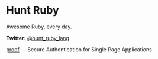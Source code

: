# Hunt Ruby
Awesome Ruby, every day.

**Twitter:** [@hunt_ruby_lang](https://twitter.com/hunt_ruby_lang)

[proof](https://github.com/undercase/proof) — Secure Authentication for Single Page Applications
